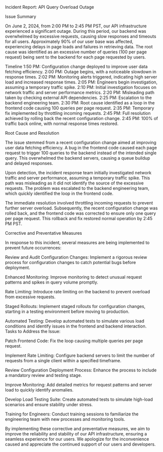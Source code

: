 Incident Report: API Query Overload Outage

Issue Summary

On June 2, 2024, from 2:00 PM to 2:45 PM PST, our API infrastructure experienced a significant outage. During this period, our backend was overwhelmed by excessive requests, causing slow responses and timeouts for all users. Approximately 90% of our user base was affected, experiencing delays in page loads and failures in retrieving data. The root cause was identified as an excessive number of queries (100 per page request) being sent to the backend for each page requested by users.

Timeline
1:50 PM: Configuration change deployed to improve user data fetching efficiency.
2:00 PM: Outage begins, with a noticeable slowdown in response times.
2:02 PM: Monitoring alerts triggered, indicating high server load and increased response times.
2:05 PM: Engineers begin investigation, assuming a temporary traffic spike.
2:10 PM: Initial investigation focuses on network traffic and server performance metrics.
2:20 PM: Misleading path taken by checking external API dependencies.
2:25 PM: Escalation to the backend engineering team.
2:30 PM: Root cause identified as a loop in the frontend code causing 100 queries per page request.
2:35 PM: Temporary fix implemented by throttling incoming requests.
2:45 PM: Full resolution achieved by rolling back the recent configuration change.
2:45 PM: 100% of traffic back online, with normal response times restored.


Root Cause and Resolution

The issue stemmed from a recent configuration change aimed at improving user data fetching efficiency. A bug in the frontend code caused each page request to trigger 100 queries to the backend instead of the intended single query. This overwhelmed the backend servers, causing a queue buildup and delayed responses.

Upon detection, the incident response team initially investigated network traffic and server performance, assuming a temporary traffic spike. This path was misleading as it did not identify the source of the excessive requests. The problem was escalated to the backend engineering team, which quickly identified the loop in the frontend code.

The immediate resolution involved throttling incoming requests to prevent further server overload. Subsequently, the recent configuration change was rolled back, and the frontend code was corrected to ensure only one query per page request. This rollback and fix restored normal operation by 2:45 PM PST.


Corrective and Preventative Measures

In response to this incident, several measures are being implemented to prevent future occurrences:

Review and Audit Configuration Changes: Implement a rigorous review process for configuration changes to catch potential bugs before deployment.

Enhanced Monitoring: Improve monitoring to detect unusual request patterns and spikes in query volume promptly.

Rate Limiting: Introduce rate limiting on the backend to prevent overload from excessive requests.

Staged Rollouts: Implement staged rollouts for configuration changes, starting in a testing environment before moving to production.

Automated Testing: Develop automated tests to simulate various load conditions and identify issues in the frontend and backend interaction.
Tasks to Address the Issue:

Patch Frontend Code: Fix the loop causing multiple queries per page request.

Implement Rate Limiting: Configure backend servers to limit the number of requests from a single client within a specified timeframe.

Review Configuration Deployment Process: Enhance the process to include a mandatory review and testing stage.

Improve Monitoring: Add detailed metrics for request patterns and server load to quickly identify anomalies.

Develop Load Testing Suite: Create automated tests to simulate high-load scenarios and ensure stability under stress.

Training for Engineers: Conduct training sessions to familiarize the engineering team with new processes and monitoring tools.

By implementing these corrective and preventative measures, we aim to improve the reliability and stability of our API infrastructure, ensuring a seamless experience for our users. We apologize for the inconvenience caused and appreciate the continued support of our users and developers.
